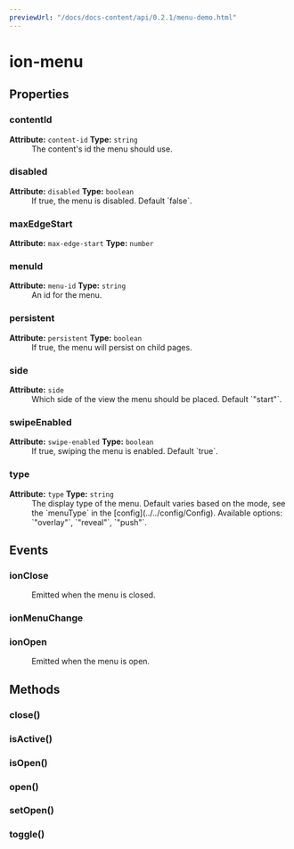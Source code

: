 ```yaml
---
previewUrl: "/docs/docs-content/api/0.2.1/menu-demo.html"
---
```

# ion-menu



<h2>Properties</h2> 

<dl>
<dt>
<h3>contentId</h3> 
<strong>Attribute:</strong>  <code>content-id</code>
<strong>Type:</strong> <code>string</code>
</dt>
<dd>The content's id the menu should use.</dd>

<dt>
<h3>disabled</h3> 
<strong>Attribute:</strong>  <code>disabled</code>
<strong>Type:</strong> <code>boolean</code>
</dt>
<dd>If true, the menu is disabled. Default `false`.</dd>

<dt>
<h3>maxEdgeStart</h3> 
<strong>Attribute:</strong>  <code>max-edge-start</code>
<strong>Type:</strong> <code>number</code>
</dt>
<dd></dd>

<dt>
<h3>menuId</h3> 
<strong>Attribute:</strong>  <code>menu-id</code>
<strong>Type:</strong> <code>string</code>
</dt>
<dd>An id for the menu.</dd>

<dt>
<h3>persistent</h3> 
<strong>Attribute:</strong>  <code>persistent</code>
<strong>Type:</strong> <code>boolean</code>
</dt>
<dd>If true, the menu will persist on child pages.</dd>

<dt>
<h3>side</h3> 
<strong>Attribute:</strong>  <code>side</code>
</dt>
<dd>Which side of the view the menu should be placed. Default `"start"`.</dd>

<dt>
<h3>swipeEnabled</h3> 
<strong>Attribute:</strong>  <code>swipe-enabled</code>
<strong>Type:</strong> <code>boolean</code>
</dt>
<dd>If true, swiping the menu is enabled. Default `true`.</dd>

<dt>
<h3>type</h3> 
<strong>Attribute:</strong>  <code>type</code>
<strong>Type:</strong> <code>string</code>
</dt>
<dd>The display type of the menu. Default varies based on the mode,
see the `menuType` in the [config](../../config/Config). Available options:
`"overlay"`, `"reveal"`, `"push"`.</dd>

</dl>


<h2>Events</h2>

<dl><dt>
<h3>ionClose</h3></dt>
<dd>Emitted when the menu is closed.</dd>

<dt>
<h3>ionMenuChange</h3></dt>
<dd></dd>

<dt>
<h3>ionOpen</h3></dt>
<dd>Emitted when the menu is open.</dd>

</dl>


<h2>Methods</h2>
<dl>

<dt><h3>close()</h3></dt>
<dd></dd>

<dt><h3>isActive()</h3></dt>
<dd></dd>

<dt><h3>isOpen()</h3></dt>
<dd></dd>

<dt><h3>open()</h3></dt>
<dd></dd>

<dt><h3>setOpen()</h3></dt>
<dd></dd>

<dt><h3>toggle()</h3></dt>
<dd></dd>

</dl>



